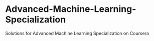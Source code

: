 # Advanced-Machine-Learning-Specialization
Solutions for Advanced Machine Learning Specialization on Coursera
